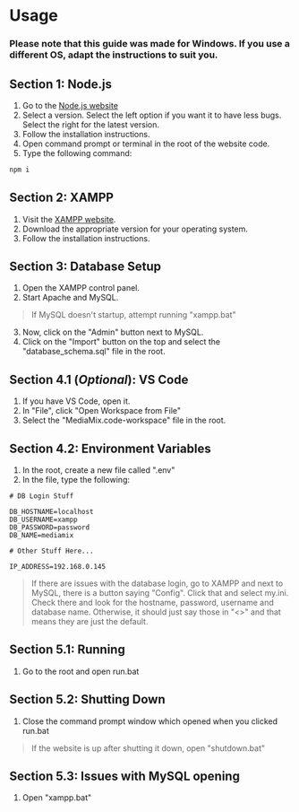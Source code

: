 # Usage

### Please note that this guide was made for Windows. If you use a different OS, adapt the instructions to suit you.

## Section 1: Node.js

1. Go to the [Node.js website](https://nodejs.org/en "Node.js")
2. Select a version. Select the left option if you want it to have less bugs. Select the right for the latest version.
3. Follow the installation instructions.
4. Open command prompt or terminal in the root of the website code.
5. Type the following command:

```bash
npm i
```

## Section 2: XAMPP

1. Visit the [XAMPP website](https://www.apachefriends.org/index.html).
2. Download the appropriate version for your operating system.
3. Follow the installation instructions.

## Section 3: Database Setup

1. Open the XAMPP control panel.
2. Start Apache and MySQL.

> If MySQL doesn't startup, attempt running "xampp.bat"

3. Now, click on the "Admin" button next to MySQL.
4. Click on the "Import" button on the top and select the "database_schema.sql" file in the root.

## Section 4.1 (*Optional*): VS Code

1. If you have VS Code, open it.
2. In "File", click "Open Workspace from File"
3. Select the "MediaMix.code-workspace" file in the root.

## Section 4.2: Environment Variables

1. In the root, create a new file called ".env"
2. In the file, type the following:

```
# DB Login Stuff

DB_HOSTNAME=localhost
DB_USERNAME=xampp
DB_PASSWORD=password
DB_NAME=mediamix

# Other Stuff Here...

IP_ADDRESS=192.168.0.145
```

> If there are issues with the database login, go to XAMPP and next to MySQL, there is a button saying "Config". Click that and select my.ini. Check there and look for the hostname, password, username and database name. Otherwise, it should just say those in "<>" and that means they are just the default.

## Section 5.1: Running

1. Go to the root and open run.bat

## Section 5.2: Shutting Down

1. Close the command prompt window which opened when you clicked run.bat

> If the website is up after shutting it down, open "shutdown.bat"

## Section 5.3: Issues with MySQL opening

1. Open "xampp.bat"